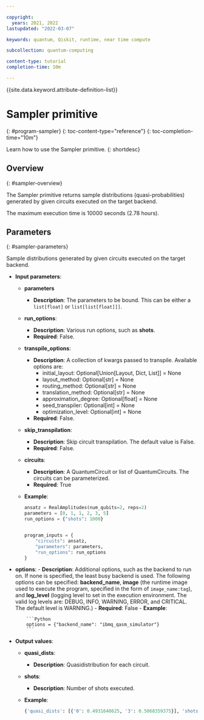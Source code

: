 ```yaml
---

copyright:
  years: 2021, 2022
lastupdated: "2022-03-07"

keywords: quantum, Qiskit, runtime, near time compute

subcollection: quantum-computing

content-type: tutorial
completion-time: 10m

---
```


{{site.data.keyword.attribute-definition-list}}

# Sampler primitive
{: #program-sampler}
{: toc-content-type="reference"}
{: toc-completion-time="10m"}

Learn how to use the Sampler primitive.
{: shortdesc}

## Overview
{: #sampler-overview}

The Sampler primitive returns sample distributions (quasi-probabilities) generated by given circuits executed on the target backend.  

The maximum execution time is 10000 seconds (2.78 hours).

## Parameters
{: #sampler-parameters}

Sample distributions generated by given circuits executed on the target backend.
- **Input parameters**:
    - **parameters**
        - **Description**: The parameters to be bound. This can be either a `list[float]` or `list[list[float]]]`.
    - **run_options**:
        - **Description**: Various run options, such as **shots**.
        - **Required**: False.
    - **transpile_options**:
        - **Description**: A collection of kwargs passed to transpile.  Available options are:
            - initial_layout: Optional[Union[Layout, Dict, List]] = None
            - layout_method: Optional[str] = None
            - routing_method: Optional[str] = None
            - translation_method: Optional[str] = None
            - approximation_degree: Optional[float] = None
            - seed_transpiler: Optional[int] = None
            - optimization_level: Optional[int] = None
        - **Required**: False.   
    - **skip_transpilation**:
        - **Description**: Skip circuit transpilation. The default value is False.
        - **Required**: False.   
    - **circuits**:
        - **Description**: A QuantumCircuit or list of QuantumCircuits. The circuits can be parameterized.
        - **Required**: True
    - **Example**:

         ```Python
         ansatz = RealAmplitudes(num_qubits=2, reps=2)
         parameters = [0, 1, 1, 2, 3, 5]
         run_options = {"shots": 1000}


         program_inputs = {
             "circuits": ansatz,
             "parameters": parameters,
             "run_options": run_options
         }
         ```


- **options**:
       - **Description**: Additional options, such as the backend to run on.  If none is specified, the least busy backend is used.  The following options can be specified: **backend_name**, **image** (the runtime image used to execute the program, specified in the form of `image_name:tag`), and **log_level** (logging level to set in the execution environment. The valid log levels are: DEBUG, INFO, WARNING, ERROR, and CRITICAL. The default level is WARNING.)
       - **Required**: False
       - **Example**:

          ```Python
          options = {"backend_name": "ibmq_qasm_simulator"}
          ```

- **Output values**:
   - **quasi_dists**:
      - **Description**: Quasidistribution for each circuit.
   - **shots**:
      - **Description**: Number of shots executed.
   - **Example**:

      ```python
      {'quasi_dists': [{'0': 0.4931640625, '3': 0.5068359375}], 'shots': 1024}
      ```
